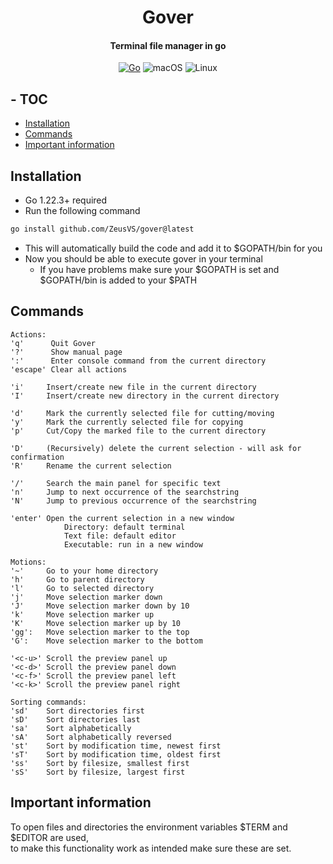<div align="center">

# Gover
#### Terminal file manager in go
[![Go](https://img.shields.io/badge/golang-blue?style=for-the-badge&logo=go&logoColor=white&logoSize=auto)](https://go.dev)
![macOS](https://img.shields.io/badge/macOS-black?style=for-the-badge&logo=apple&logoColor=F0F0F0)
![Linux](https://img.shields.io/badge/Linux-FCC624?style=for-the-badge&logo=linux&logoColor=black)

</div>

## - TOC
* [Installation](#Installation)
* [Commands](#Commands)
* [Important information](#Important-information)

## Installation
* Go 1.22.3+ required
* Run the following command
```bash
go install github.com/ZeusVS/gover@latest
```
* This will automatically build the code and add it to $GOPATH/bin for you
* Now you should be able to execute gover in your terminal
    * If you have problems make sure your $GOPATH is set and $GOPATH/bin is added to your $PATH

## Commands
```
Actions:
'q'      Quit Gover
'?'      Show manual page
':'      Enter console command from the current directory
'escape' Clear all actions

'i'     Insert/create new file in the current directory
'I'     Insert/create new directory in the current directory

'd'     Mark the currently selected file for cutting/moving
'y'     Mark the currently selected file for copying
'p'     Cut/Copy the marked file to the current directory

'D'     (Recursively) delete the current selection - will ask for confirmation
'R'     Rename the current selection

'/'     Search the main panel for specific text
'n'     Jump to next occurrence of the searchstring
'N'     Jump to previous occurrence of the searchstring

'enter' Open the current selection in a new window
            Directory: default terminal
            Text file: default editor
            Executable: run in a new window

Motions:
'~'     Go to your home directory
'h'     Go to parent directory
'l'     Go to selected directory
'j'     Move selection marker down
'J'     Move selection marker down by 10
'k'     Move selection marker up
'K'     Move selection marker up by 10
'gg':   Move selection marker to the top
'G':    Move selection marker to the bottom

'<c-u>' Scroll the preview panel up
'<c-d>' Scroll the preview panel down
'<c-f>' Scroll the preview panel left
'<c-k>' Scroll the preview panel right

Sorting commands:
'sd'    Sort directories first
'sD'    Sort directories last
'sa'    Sort alphabetically
'sA'    Sort alphabetically reversed
'st'    Sort by modification time, newest first
'sT'    Sort by modification time, oldest first
'ss'    Sort by filesize, smallest first
'sS'    Sort by filesize, largest first
```

## Important information
To open files and directories the environment variables $TERM and $EDITOR are used,\
to make this functionality work as intended make sure these are set.
